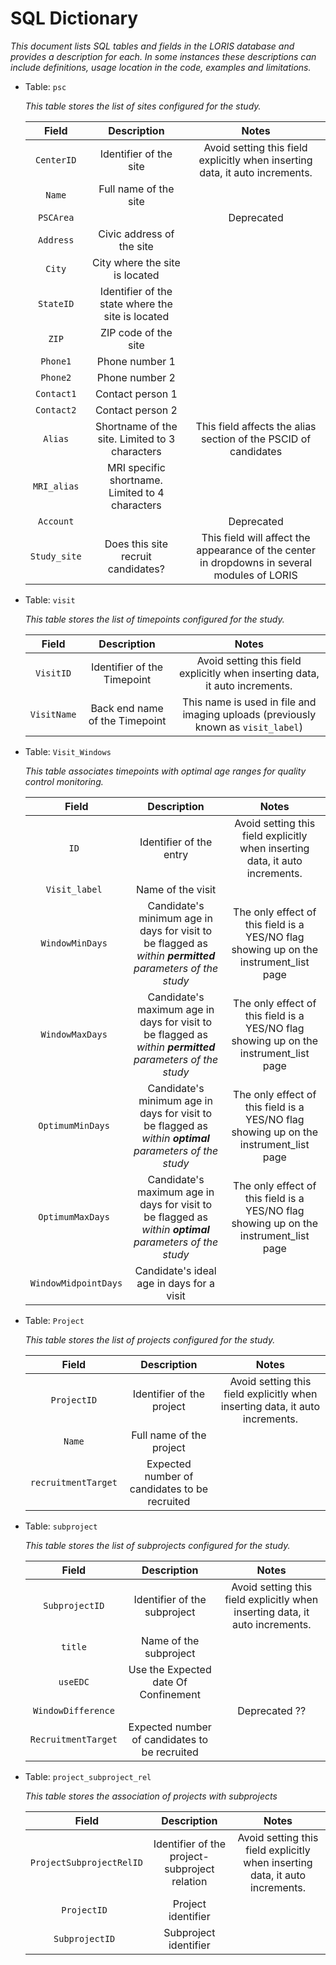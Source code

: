 # SQL Dictionary

*This document lists SQL tables and fields in the LORIS database and provides a description for each. In some instances these descriptions can include definitions, usage location in the code, examples and limitations.*

 - Table: `psc`
 
 	*This table stores the list of sites configured for the study.*
 
	|     Field    |                    Description                   |                                             Notes                                            |
	|:------------:|:------------------------------------------------:|:--------------------------------------------------------------------------------------------:|
	| `CenterID`   | Identifier of the site                           | Avoid setting this field explicitly when inserting data, it auto increments.                 |
	| `Name`       | Full name of the site                            |                                                                                              |
	| `PSCArea`    |                                                  | Deprecated                                                                                   |
	| `Address`    | Civic address of the site                        |                                                                                              |
	| `City`       | City where the site is located                   |                                                                                              |
	| `StateID`    | Identifier of the state where the site is located|                                                                                              |
	| `ZIP`        | ZIP code of the site                             |                                                                                              |
	| `Phone1`     | Phone number 1                                   |                                                                                              |
	| `Phone2`     | Phone number 2                                   |                                                                                              |
	| `Contact1`   | Contact person 1                                 |                                                                                              |
	| `Contact2`   | Contact person 2                                 |                                                                                              |
	| `Alias`      | Shortname of the site. Limited to 3 characters   | This field affects the alias section of the PSCID of candidates                              |
	| `MRI_alias`  | MRI specific shortname. Limited to 4 characters  |                                                                                              |
	| `Account`    |                                                  | Deprecated                                                                                   |
	| `Study_site` | Does this site recruit candidates?               | This field will affect the appearance of the center in dropdowns in several modules of LORIS |

- Table: `visit`

 	*This table stores the list of timepoints configured for the study.*
 	
 	|     Field    |          Description          |                                    Notes                                                |
	|:------------:|:------------------------------------------------:|:-------------------------------------------------------------------:|
	| `VisitID`   | Identifier of the Timepoint    | Avoid setting this field explicitly when inserting data, it auto increments.    |
	| `VisitName` | Back end name of the Timepoint | This name is used in file and imaging uploads (previously known as `visit_label`) |

- Table: `Visit_Windows`

 	*This table associates timepoints with optimal age ranges for quality control monitoring.*
 	
 	|        Field         |                                        Description                                        |                         Notes                          |
	|:--------------------:|:-----------------------------------------------------------------------------------------:|:------------------------------------------------------:|
	| `ID `                | Identifier of the entry                                                                                   | Avoid setting this field explicitly when inserting data, it auto increments.           |
	| `Visit_label `       | Name of the visit                                                                                         |  |
	| `WindowMinDays `     | Candidate's minimum age in days for visit to be flagged as _within **permitted** parameters of the study_ | The only effect of this field is a YES/NO flag showing up on the instrument_list page|
	| `WindowMaxDays `     | Candidate's maximum age in days for visit to be flagged as _within **permitted** parameters of the study_ | The only effect of this field is a YES/NO flag showing up on the instrument_list page|
	| `OptimumMinDays `    | Candidate's minimum age in days for visit to be flagged as _within **optimal** parameters of the study_   | The only effect of this field is a YES/NO flag showing up on the instrument_list page|
	| `OptimumMaxDays `    | Candidate's maximum age in days for visit to be flagged as _within **optimal** parameters of the study_   | The only effect of this field is a YES/NO flag showing up on the instrument_list page|
	| `WindowMidpointDays `| Candidate's ideal age in days for a visit                                                                 |  |
	

- Table: `Project`
 
 	*This table stores the list of projects configured for the study.*
 
	|         Field        |                  Description                  |                                        Notes                                                 |
	|:--------------------:|:---------------------------------------------:|:--------------------------------------------------------------------------------------------:|
	| `ProjectID`          | Identifier of the project                     | Avoid setting this field explicitly when inserting data, it auto increments.                 |
	| `Name`               | Full name of the project                      |                                                                                              |
	| `recruitmentTarget`  | Expected number of candidates to be recruited |                                                                                              |


- Table: `subproject`
 
 	*This table stores the list of subprojects configured for the study.*
 
	|        Field       |                  Description                  |                                     Notes                                    |
	|:------------------:|:---------------------------------------------:|:----------------------------------------------------------------------------:|
	| `SubprojectID`     | Identifier of the subproject                  | Avoid setting this field explicitly when inserting data, it auto increments. |
	| `title`            | Name of the subproject                        |                                                                              |
	| `useEDC`           | Use the Expected date Of Confinement          |                                                                              |
	| `WindowDifference` |                                               | Deprecated ??                                                                |
	| `RecruitmentTarget`| Expected number of candidates to be recruited |                                                                              |
	
	
- Table: `project_subproject_rel`
 
 	*This table stores the association of projects with subprojects*
 
	|            Field          |                    Description                   |                                     Notes                                    |
	|:-------------------------:|:------------------------------------------------:|:----------------------------------------------------------------------------:|
	| `ProjectSubprojectRelID ` | Identifier of the project-subproject relation    | Avoid setting this field explicitly when inserting data, it auto increments. |
	| `ProjectID `              | Project identifier                               |                                                                              |
	| `SubprojectID `           | Subproject identifier                            |                                                                              |
